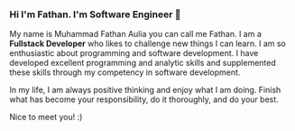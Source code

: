 ### Hi I'm Fathan. I'm Software Engineer 👋 

My name is Muhammad Fathan Aulia you can call me Fathan. I am a ****Fullstack Developer**** who likes to challenge new things I can learn. I am so enthusiastic about programming and software development. I have developed excellent programming and analytic skills and supplemented these skills through my competency in software development.

In my life, I am always positive thinking and enjoy what I am doing. Finish what has become your responsibility, do it thoroughly, and do your best.

Nice to meet you! :)
